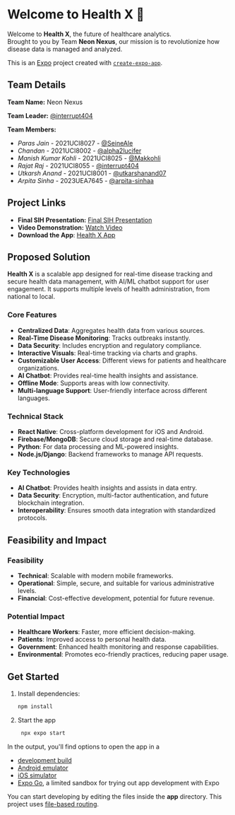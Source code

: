# Welcome to Health X 👋

Welcome to **Health X**, the future of healthcare analytics.  
Brought to you by Team **Neon Nexus**, our mission is to revolutionize how disease data is managed and analyzed.

This is an [Expo](https://expo.dev) project created with [`create-expo-app`](https://www.npmjs.com/package/create-expo-app).

## Team Details

**Team Name:** Neon Nexus

**Team Leader:** [@interrupt404](https://github.com/interrupt404)

**Team Members:**

- *Paras Jain* - 2021UCI8027 - [@SeineAle](https://github.com/SeineAle)
- *Chandan* - 2021UCI8002 - [@alpha2lucifer](https://github.com/alpha2lucifer)
- *Manish Kumar Kohli* - 2021UCI8025 - [@Makkohli](https://github.com/Makkohli)
- *Rajat Raj* - 2021UCI8055 - [@interrupt404](https://github.com/interrupt404)
- *Utkarsh Anand* - 2021UCI8001 - [@utkarshanand07](https://github.com/utkarshanand07)
- *Arpita Sinha* - 2023UEA7645 - [@arpita-sinhaa](https://github.com/arpita-sinhaa)

## Project Links

- **Final SIH Presentation:** [Final SIH Presentation](https://drive.google.com/drive/folders/1qb5ITC6y7Re7kQTG4xF6VKaXPfceNs4C?usp=drive_link)
- **Video Demonstration:** [Watch Video](https://youtu.be/nmUQdu0u98c)
- **Download the App**: [Health X App](https://drive.google.com/file/d/1fK4nXfUUNcnBj9x1fl07AClZAuPXvWPJ/view?usp=sharing)



## Proposed Solution

**Health X** is a scalable app designed for real-time disease tracking and secure health data management, with AI/ML chatbot support for user engagement. It supports multiple levels of health administration, from national to local.

### Core Features
- **Centralized Data**: Aggregates health data from various sources.
- **Real-Time Disease Monitoring**: Tracks outbreaks instantly.
- **Data Security**: Includes encryption and regulatory compliance.
- **Interactive Visuals**: Real-time tracking via charts and graphs.
- **Customizable User Access**: Different views for patients and healthcare organizations.
- **AI Chatbot**: Provides real-time health insights and assistance.
- **Offline Mode**: Supports areas with low connectivity.
- **Multi-language Support**: User-friendly interface across different languages.

### Technical Stack
- **React Native**: Cross-platform development for iOS and Android.
- **Firebase/MongoDB**: Secure cloud storage and real-time database.
- **Python**: For data processing and ML-powered insights.
- **Node.js/Django**: Backend frameworks to manage API requests.

### Key Technologies
- **AI Chatbot**: Provides health insights and assists in data entry.
- **Data Security**: Encryption, multi-factor authentication, and future blockchain integration.
- **Interoperability**: Ensures smooth data integration with standardized protocols.

## Feasibility and Impact

### Feasibility
- **Technical**: Scalable with modern mobile frameworks.
- **Operational**: Simple, secure, and suitable for various administrative levels.
- **Financial**: Cost-effective development, potential for future revenue.

### Potential Impact
- **Healthcare Workers**: Faster, more efficient decision-making.
- **Patients**: Improved access to personal health data.
- **Government**: Enhanced health monitoring and response capabilities.
- **Environmental**: Promotes eco-friendly practices, reducing paper usage.

## Get Started

1. Install dependencies:

   ```bash
   npm install
   ```

2. Start the app

   ```bash
    npx expo start
   ```

In the output, you'll find options to open the app in a

- [development build](https://docs.expo.dev/develop/development-builds/introduction/)
- [Android emulator](https://docs.expo.dev/workflow/android-studio-emulator/)
- [iOS simulator](https://docs.expo.dev/workflow/ios-simulator/)
- [Expo Go](https://expo.dev/go), a limited sandbox for trying out app development with Expo

You can start developing by editing the files inside the **app** directory. This project uses [file-based routing](https://docs.expo.dev/router/introduction).
